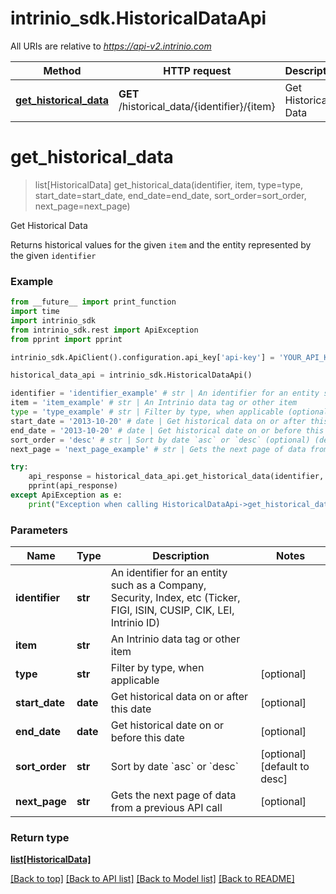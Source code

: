 # intrinio_sdk.HistoricalDataApi

All URIs are relative to *https://api-v2.intrinio.com*

Method | HTTP request | Description
------------- | ------------- | -------------
[**get_historical_data**](HistoricalDataApi.md#get_historical_data) | **GET** /historical_data/{identifier}/{item} | Get Historical Data


# **get_historical_data**
> list[HistoricalData] get_historical_data(identifier, item, type=type, start_date=start_date, end_date=end_date, sort_order=sort_order, next_page=next_page)

Get Historical Data

Returns historical values for the given `item` and the entity represented by the given `identifier`

### Example
```python
from __future__ import print_function
import time
import intrinio_sdk
from intrinio_sdk.rest import ApiException
from pprint import pprint

intrinio_sdk.ApiClient().configuration.api_key['api-key'] = 'YOUR_API_KEY'

historical_data_api = intrinio_sdk.HistoricalDataApi()

identifier = 'identifier_example' # str | An identifier for an entity such as a Company, Security, Index, etc (Ticker, FIGI, ISIN, CUSIP, CIK, LEI, Intrinio ID)
item = 'item_example' # str | An Intrinio data tag or other item
type = 'type_example' # str | Filter by type, when applicable (optional)
start_date = '2013-10-20' # date | Get historical data on or after this date (optional)
end_date = '2013-10-20' # date | Get historical date on or before this date (optional)
sort_order = 'desc' # str | Sort by date `asc` or `desc` (optional) (default to desc)
next_page = 'next_page_example' # str | Gets the next page of data from a previous API call (optional)

try:
    api_response = historical_data_api.get_historical_data(identifier, item, type=type, start_date=start_date, end_date=end_date, sort_order=sort_order, next_page=next_page)
    pprint(api_response)
except ApiException as e:
    print("Exception when calling HistoricalDataApi->get_historical_data: %s\n" % e)
```

### Parameters

Name | Type | Description  | Notes
------------- | ------------- | ------------- | -------------
 **identifier** | **str**| An identifier for an entity such as a Company, Security, Index, etc (Ticker, FIGI, ISIN, CUSIP, CIK, LEI, Intrinio ID) | 
 **item** | **str**| An Intrinio data tag or other item | 
 **type** | **str**| Filter by type, when applicable | [optional] 
 **start_date** | **date**| Get historical data on or after this date | [optional] 
 **end_date** | **date**| Get historical date on or before this date | [optional] 
 **sort_order** | **str**| Sort by date &#x60;asc&#x60; or &#x60;desc&#x60; | [optional] [default to desc]
 **next_page** | **str**| Gets the next page of data from a previous API call | [optional] 

### Return type

[**list[HistoricalData]**](HistoricalData.md)

[[Back to top]](#) [[Back to API list]](../README.md#documentation-for-api-endpoints) [[Back to Model list]](../README.md#documentation-for-models) [[Back to README]](../README.md)

